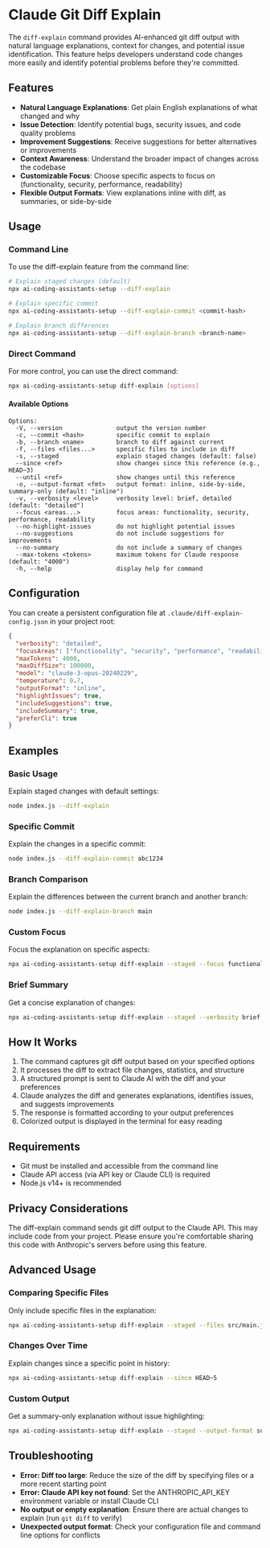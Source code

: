 # Claude Git Diff Explain

The `diff-explain` command provides AI-enhanced git diff output with natural language explanations, context for changes, and potential issue identification. This feature helps developers understand code changes more easily and identify potential problems before they're committed.

## Features

- **Natural Language Explanations**: Get plain English explanations of what changed and why
- **Issue Detection**: Identify potential bugs, security issues, and code quality problems
- **Improvement Suggestions**: Receive suggestions for better alternatives or improvements
- **Context Awareness**: Understand the broader impact of changes across the codebase
- **Customizable Focus**: Choose specific aspects to focus on (functionality, security, performance, readability)
- **Flexible Output Formats**: View explanations inline with diff, as summaries, or side-by-side

## Usage

### Command Line

To use the diff-explain feature from the command line:

```bash
# Explain staged changes (default)
npx ai-coding-assistants-setup --diff-explain

# Explain specific commit
npx ai-coding-assistants-setup --diff-explain-commit <commit-hash>

# Explain branch differences
npx ai-coding-assistants-setup --diff-explain-branch <branch-name>
```

### Direct Command

For more control, you can use the direct command:

```bash
npx ai-coding-assistants-setup diff-explain [options]
```

#### Available Options

```
Options:
  -V, --version               output the version number
  -c, --commit <hash>         specific commit to explain
  -b, --branch <name>         branch to diff against current
  -f, --files <files...>      specific files to include in diff
  -s, --staged                explain staged changes (default: false)
  --since <ref>               show changes since this reference (e.g., HEAD~3)
  --until <ref>               show changes until this reference
  -o, --output-format <fmt>   output format: inline, side-by-side, summary-only (default: "inline")
  -v, --verbosity <level>     verbosity level: brief, detailed (default: "detailed")
  --focus <areas...>          focus areas: functionality, security, performance, readability
  --no-highlight-issues       do not highlight potential issues
  --no-suggestions            do not include suggestions for improvements
  --no-summary                do not include a summary of changes
  --max-tokens <tokens>       maximum tokens for Claude response (default: "4000")
  -h, --help                  display help for command
```

## Configuration

You can create a persistent configuration file at `.claude/diff-explain-config.json` in your project root:

```json
{
  "verbosity": "detailed",
  "focusAreas": ["functionality", "security", "performance", "readability"],
  "maxTokens": 4000,
  "maxDiffSize": 100000,
  "model": "claude-3-opus-20240229",
  "temperature": 0.7,
  "outputFormat": "inline",
  "highlightIssues": true,
  "includeSuggestions": true,
  "includeSummary": true,
  "preferCli": true
}
```

## Examples

### Basic Usage

Explain staged changes with default settings:

```bash
node index.js --diff-explain
```

### Specific Commit

Explain the changes in a specific commit:

```bash
node index.js --diff-explain-commit abc1234
```

### Branch Comparison

Explain the differences between the current branch and another branch:

```bash
node index.js --diff-explain-branch main
```

### Custom Focus

Focus the explanation on specific aspects:

```bash
npx ai-coding-assistants-setup diff-explain --staged --focus functionality security
```

### Brief Summary

Get a concise explanation of changes:

```bash
npx ai-coding-assistants-setup diff-explain --staged --verbosity brief --output-format summary-only
```

## How It Works

1. The command captures git diff output based on your specified options
2. It processes the diff to extract file changes, statistics, and structure
3. A structured prompt is sent to Claude AI with the diff and your preferences
4. Claude analyzes the diff and generates explanations, identifies issues, and suggests improvements
5. The response is formatted according to your output preferences
6. Colorized output is displayed in the terminal for easy reading

## Requirements

- Git must be installed and accessible from the command line
- Claude API access (via API key or Claude CLI) is required
- Node.js v14+ is recommended

## Privacy Considerations

The diff-explain command sends git diff output to the Claude API. This may include code from your project. Please ensure you're comfortable sharing this code with Anthropic's servers before using this feature.

## Advanced Usage

### Comparing Specific Files

Only include specific files in the explanation:

```bash
npx ai-coding-assistants-setup diff-explain --staged --files src/main.js src/utils.js
```

### Changes Over Time

Explain changes since a specific point in history:

```bash
npx ai-coding-assistants-setup diff-explain --since HEAD~5
```

### Custom Output

Get a summary-only explanation without issue highlighting:

```bash
npx ai-coding-assistants-setup diff-explain --staged --output-format summary-only --no-highlight-issues
```

## Troubleshooting

- **Error: Diff too large**: Reduce the size of the diff by specifying files or a more recent starting point
- **Error: Claude API key not found**: Set the ANTHROPIC_API_KEY environment variable or install Claude CLI
- **No output or empty explanation**: Ensure there are actual changes to explain (run `git diff` to verify)
- **Unexpected output format**: Check your configuration file and command line options for conflicts